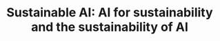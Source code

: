 ---
title: 'Sustainable AI: AI for sustainability and the sustainability of AI' 
acronym: van2021sustainable
type: AL
webpage: 'https://link.springer.com/article/10.1007/s43681-021-00043-6' 
---